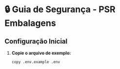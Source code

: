 # 🔒 Guia de Segurança - PSR Embalagens

## Configuração Inicial

1. **Copie o arquivo de exemplo:**
   ```bash
   copy .env.example .env